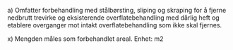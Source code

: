 a) Omfatter forbehandling med stålbørsting, sliping og skraping for å fjerne nedbrutt trevirke og eksisterende overflatebehandling med dårlig heft og etablere overganger mot intakt overflatebehandling som ikke skal fjernes.

x) Mengden måles som forbehandlet areal. Enhet: m2

